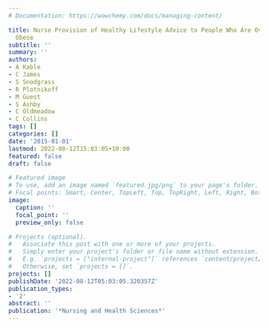 ```yaml
---
# Documentation: https://wowchemy.com/docs/managing-content/

title: Nurse Provision of Healthy Lifestyle Advice to People Who Are Overweight or
  Obese
subtitle: ''
summary: ''
authors:
- A Kable
- C James
- S Snodgrass
- R Plotnikoff
- M Guest
- S Ashby
- C Oldmeadow
- C Collins
tags: []
categories: []
date: '2015-01-01'
lastmod: 2022-08-12T15:03:05+10:00
featured: false
draft: false

# Featured image
# To use, add an image named `featured.jpg/png` to your page's folder.
# Focal points: Smart, Center, TopLeft, Top, TopRight, Left, Right, BottomLeft, Bottom, BottomRight.
image:
  caption: ''
  focal_point: ''
  preview_only: false

# Projects (optional).
#   Associate this post with one or more of your projects.
#   Simply enter your project's folder or file name without extension.
#   E.g. `projects = ["internal-project"]` references `content/project/deep-learning/index.md`.
#   Otherwise, set `projects = []`.
projects: []
publishDate: '2022-08-12T05:03:05.320357Z'
publication_types:
- '2'
abstract: ''
publication: '*Nursing and Health Sciences*'
---
```

